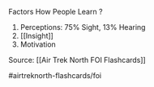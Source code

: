 Factors How People Learn
?
1. Perceptions: 75% Sight, 13% Hearing
2. [[Insight]]
3. Motivation
<!--SR:!2022-09-28,1,230-->

Source: [[Air Trek North FOI Flashcards]]

#airtreknorth-flashcards/foi